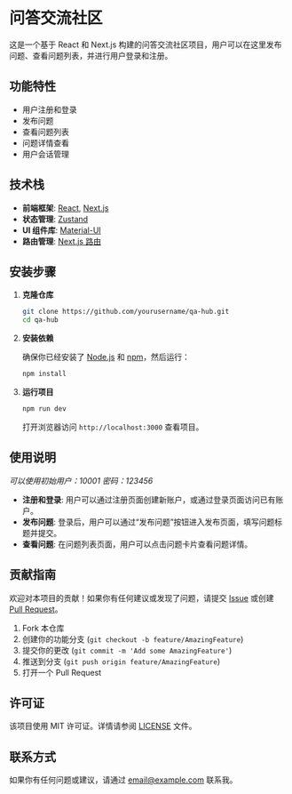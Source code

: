 # 问答交流社区

这是一个基于 React 和 Next.js 构建的问答交流社区项目，用户可以在这里发布问题、查看问题列表，并进行用户登录和注册。

## 功能特性

- 用户注册和登录
- 发布问题
- 查看问题列表
- 问题详情查看
- 用户会话管理

## 技术栈

- **前端框架**: [React](https://reactjs.org/), [Next.js](https://nextjs.org/)
- **状态管理**: [Zustand](https://github.com/pmndrs/zustand)
- **UI 组件库**: [Material-UI](https://mui.com/)
- **路由管理**: [Next.js 路由](https://nextjs.org/docs/routing/introduction)

## 安装步骤

1. **克隆仓库**

   ```bash
   git clone https://github.com/yourusername/qa-hub.git
   cd qa-hub
   ```

2. **安装依赖**

   确保你已经安装了 [Node.js](https://nodejs.org/) 和 [npm](https://www.npmjs.com/)，然后运行：

   ```bash
   npm install
   ```

3. **运行项目**

   ```bash
   npm run dev
   ```

   打开浏览器访问 `http://localhost:3000` 查看项目。

## 使用说明

*可以使用初始用户：10001 密码：123456*

- **注册和登录**: 用户可以通过注册页面创建新账户，或通过登录页面访问已有账户。
- **发布问题**: 登录后，用户可以通过“发布问题”按钮进入发布页面，填写问题标题并提交。
- **查看问题**: 在问题列表页面，用户可以点击问题卡片查看问题详情。

## 贡献指南

欢迎对本项目的贡献！如果你有任何建议或发现了问题，请提交 [Issue](https://github.com/yourusername/qa-hub/issues) 或创建 [Pull Request](https://github.com/yourusername/qa-hub/pulls)。

1. Fork 本仓库
2. 创建你的功能分支 (`git checkout -b feature/AmazingFeature`)
3. 提交你的更改 (`git commit -m 'Add some AmazingFeature'`)
4. 推送到分支 (`git push origin feature/AmazingFeature`)
5. 打开一个 Pull Request

## 许可证

该项目使用 MIT 许可证。详情请参阅 [LICENSE](LICENSE) 文件。

## 联系方式

如果你有任何问题或建议，请通过 [email@example.com](mailto:email@example.com) 联系我。
